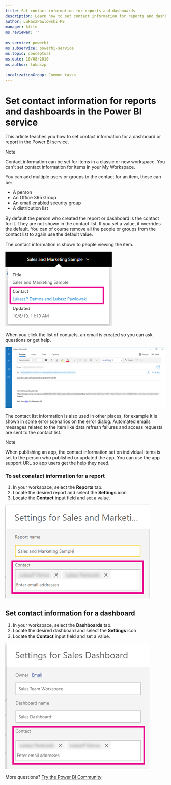 ```yaml
---
title: Set contact information for reports and dashboards
description: Learn how to set contact information for reports and dashboards.
author: LukaszPawlowski-MS
manager: kfile
ms.reviewer: ''

ms.service: powerbi
ms.subservice: powerbi-service
ms.topic: conceptual
ms.date: 10/08/2010
ms.author: lukaszp

LocalizationGroup: Common tasks
---
```

# Set contact information for reports and dashboards in the Power BI service
This article teaches you how to set contact information for a dashboard or report in the Power BI service.

> [!NOTE]
> Contact information can be set for items in a classic or new workspace. You can't set contact information for items in your My Workspace.

You can add multiple users or groups to the contact for an item, these can be:
* A person
* An Office 365 Group
* An email enabled security group
* A distribution list

By default the person who created the report or dashboard is the contact for it. They are not shown in the contact list. If you set a value, it overrides the default. You can of course remove all the people or groups from the contact list to again use the default value.

The contact information is shown to people viewing the item. 

 ![service report contact](media/service-item-contact/service-report-contact.png)

When you click the list of contacts, an email is created so you can ask questions or get help. 

 ![service contact email](media/service-item-contact/service-contact-email.png)
 
The contact list information is also used in other places, for example it is shown in some error scenarios on the error dialog. Automated emails messages related to the item like data refresh failures and access requests are sent to the contact list. 

> [!NOTE]
> When publishing an app, the contact information set on individual items is set to the person who published or updated the app. You can use the app support URL so app users get the help they need.

### To set conatact information for a report
1. In your workspace, select the **Reports** tab.
2. Locate the desired report and select the **Settings** icon
3. Locate the **Contact** input field and set a value.

 ![service report contact setting](media/service-item-contact/service-report-contact-setting.png)

## Set contact information for a dashboard
1. In your workspace, select the **Dashboards** tab.
2. Locate the desired dashboard and select the **Settings** icon
3. Locate the **Contact** input field and set a value.

 ![service dashboard contact setting](media/service-item-contact/service-dashboard-contact-setting.png)

 

More questions? [Try the Power BI Community](http://community.powerbi.com/)
